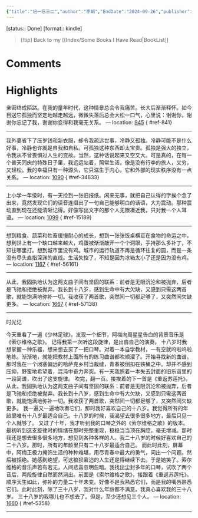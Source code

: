 ```yaml
---
{"title":"记一忘三二","author":"李娟","EndDate":"2024-09-26","publisher":"花城出版社","dg-publish":true,"permalink":"/BookNotes/记一忘三二/","dgPassFrontmatter":true,"noteIcon":""}
---
```


[status:: Done]
[format:: kindle]

>[!tip] Back to my [[Index/Some Books I Have Read\|BookList]]

# Comments

# Highlights

亲密终成陌路。在我的童年时代，这种情景总会令我痛苦。长大后渐渐释怀。如今目送它孤独而坚定地越走越远，微微失落后总会大松一口气，心里说：谢谢你，谢谢你忘记了我，谢谢你变得和我毫无关系。 — location: [945]()
{ #ref-841}


---
我外婆省下了压岁钱和新衣服，却令我疏远世事，冷静又孤独。冷静可能不是什么好事，冷静也许就是自我和自私。可孤独这种东西却太宝贵。孤独是强大的独立，令我从不曾畏惧过人生的变故。当然，这种话说起来又空又大。可是真的，在每一个普天同庆的特殊日子里，我远远站着，照常生活，像是没有行李的旅人，又穷，又轻松。我的幸福只有一种源头，它只滋生于内心，它和外部的现实秩序没有一点关系。 — location: [1090]()
{ #ref-34633}


---
上小学一年级时，有一天捡到一张旧报纸。闲来无事，就把自己认得的字挨个念了出来，竟然发现它们的读音连缀出了一句自己能够明白的话语，大为震动。那种震动直到现在还能清晰记得。好像写出文字的那个人无限凑近我，只对我一个人耳语。 — location: [1099]()
{ #ref-15189}


---
想到粮食、蔬菜和牲畜缓慢耐心的成长，想到一张张饭桌横亘在食物的命运之中。想到世上有一个缺口越来越大，鸡蛋被渐渐敲开一个个洞眼，手持那么多补丁，不知往哪里打。想到城市里没有鸡。城市的运行轨道不再是循环往复的圆，而是一条没有尽头直指深渊的直线。生活失控了，不知是因为冰箱太小了还是因为没有鸡。 — location: [1167]()
{ #ref-56161}


---
从此，我固执地认为这两支曲子间有坚固的联系：前者是无限沉沦和被抛弃，后者是飞驰和拒绝被抛弃。我长到十八岁，感到生命中有大欠缺，又感到只需这两首歌，就能饱满地弥补一切。我收获了两首歌，突然间一切都足够了，又突然间欠缺更多。 — location: [1667]()
{ #ref-57138}


---
时光记 

今天重看了一遍《少林足球》。发现一个细节，阿梅向周星星告白的背景音乐是《索尔维格之歌》。 记得我第一次听这段旋律，是出自自己的演奏。 十八岁时我想掌握一种乐器，想来想去买了一把口琴。对着一本自学教材，一有空就呜啦呜啦地练。渐渐地，就能把教材上面所有的练习曲谱都吹顺溜了。开始寻找新的曲谱。 那时我在一个闭塞偏远的哈萨克乡村当裁缝，青春被倒扣在铁桶之中。却并不感到压抑，野蛮地希望着，混沌中奋力奔突。有一天我照着一本失去封面的旧乐谱里的一段简谱，吹出了这支旋律。 吹完，翻一页。接挨着的下一首是《重返苏莲托》。 从此，我固执地认为这两支曲子间有坚固的联系：前者是无限沉沦和被抛弃，后者是飞驰和拒绝被抛弃。我长到十八岁，感到生命中有大欠缺，又感到只需这两首歌，就能饱满地弥补一切。我收获了两首歌，突然间一切都足够了，又突然间欠缺更多。 我一遍又一遍地吹奏它们，那时我好喜欢自己的十八岁。我觉得所有的年龄里唯有十八岁最适合自己。十八岁的时候，我渴望去很多很多地方，最后只见一个人就够了。 又过了十年，我才听到我的口琴之外的《索尔维格之歌》的版本。最初听到这支旋律时的情绪在那时完整重现，稳稳当当顶在胸腔，毫无增减。那时我还是想去很多很多地方，想见到各种各样的人。我二十八岁的时候好喜欢自己的二十八岁。那时，所有的年龄里只有二十八岁最适合自己。 而此时此刻，屏幕中，阿梅正极力掩饰生活的种种难堪，用尽青春中最大的勇气，问出一个问题。然后被拒绝。她感到绝望，可这狼狈窘迫的人生还是得继续下去。于是她笑了。索尔维格的音乐声若有若无，人间悲喜忽明忽暗。我找出尘封多年的口琴，试吹了两个音后，两段旋律自然而然淌出。前面是《索尔维格之歌》，接跟着《重返苏莲托》。顺序天生如此，弥补的力量二十年未变。好像不是我熟悉它们，而是我的嘴唇熟悉它们。此时此刻，除了三十八岁，我对什么年龄都不满意。我真心喜欢我的三十八岁。 三十八岁的我哪儿也不想去了。但是，至少还想见三个人。 — location: [1660]()
{ #ref-5358}


---
